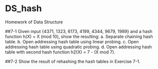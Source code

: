 DS_hash
=======

Homework of Data Structure

##7-1
Given input {4371, 1323, 6173, 4199, 4344, 9679, 1989} and 
a hash function h(X) = X (mod 10), show the resulting: 
a. Separate chaining hash table. 
b. Open addressing hash table using linear probing. 
c. Open addressing hash table using quadratic probing. 
d. Open addressing hash table with second hash function 
h2(X) = 7 - (X mod 7). 

##7-2
Show the result of rehashing the hash tables in Exercise 7-1.
